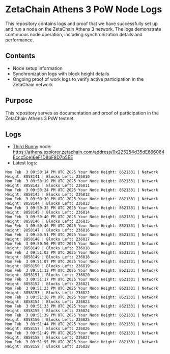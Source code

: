# ZetaChain Athens 3 PoW Node Logs
This repository contains logs and proof that we have successfully set up and run a node on the ZetaChain Athens 3 network. The logs demonstrate continuous node operation, including synchronization details and performance.

## Contents
- Node setup information
- Synchronization logs with block height details
- Ongoing proof of work logs to verify active participation in the ZetaChain network

## Purpose
This repository serves as documentation and proof of participation in the ZetaChain Athens 3 PoW testnet.

## Logs

- [Third Bunny](https://thirdbunny.xyz/) node: https://athens.explorer.zetachain.com/address/0x225254d35dE666064Eccc5ce16eF1D8bF8D7b5EE
- Latest logs:
```
Mon Feb  3 09:50:14 PM UTC 2025 Your Node Height: 8621331 | Network Height: 8858141 | Blocks Left: 236810
Mon Feb  3 09:50:19 PM UTC 2025 Your Node Height: 8621331 | Network Height: 8858142 | Blocks Left: 236811
Mon Feb  3 09:50:24 PM UTC 2025 Your Node Height: 8621331 | Network Height: 8858143 | Blocks Left: 236812
Mon Feb  3 09:50:30 PM UTC 2025 Your Node Height: 8621331 | Network Height: 8858144 | Blocks Left: 236813
Mon Feb  3 09:50:35 PM UTC 2025 Your Node Height: 8621331 | Network Height: 8858145 | Blocks Left: 236814
Mon Feb  3 09:50:40 PM UTC 2025 Your Node Height: 8621331 | Network Height: 8858146 | Blocks Left: 236815
Mon Feb  3 09:50:46 PM UTC 2025 Your Node Height: 8621331 | Network Height: 8858147 | Blocks Left: 236816
Mon Feb  3 09:50:51 PM UTC 2025 Your Node Height: 8621331 | Network Height: 8858148 | Blocks Left: 236817
Mon Feb  3 09:50:56 PM UTC 2025 Your Node Height: 8621331 | Network Height: 8858149 | Blocks Left: 236818
Mon Feb  3 09:51:02 PM UTC 2025 Your Node Height: 8621331 | Network Height: 8858149 | Blocks Left: 236818
Mon Feb  3 09:51:07 PM UTC 2025 Your Node Height: 8621331 | Network Height: 8858150 | Blocks Left: 236819
Mon Feb  3 09:51:12 PM UTC 2025 Your Node Height: 8621331 | Network Height: 8858151 | Blocks Left: 236820
Mon Feb  3 09:51:17 PM UTC 2025 Your Node Height: 8621331 | Network Height: 8858152 | Blocks Left: 236821
Mon Feb  3 09:51:23 PM UTC 2025 Your Node Height: 8621331 | Network Height: 8858153 | Blocks Left: 236822
Mon Feb  3 09:51:28 PM UTC 2025 Your Node Height: 8621331 | Network Height: 8858154 | Blocks Left: 236823
Mon Feb  3 09:51:33 PM UTC 2025 Your Node Height: 8621331 | Network Height: 8858155 | Blocks Left: 236824
Mon Feb  3 09:51:39 PM UTC 2025 Your Node Height: 8621331 | Network Height: 8858156 | Blocks Left: 236825
Mon Feb  3 09:51:44 PM UTC 2025 Your Node Height: 8621331 | Network Height: 8858157 | Blocks Left: 236826
Mon Feb  3 09:51:49 PM UTC 2025 Your Node Height: 8621331 | Network Height: 8858158 | Blocks Left: 236827
Mon Feb  3 09:51:55 PM UTC 2025 Your Node Height: 8621331 | Network Height: 8858159 | Blocks Left: 236828
```
